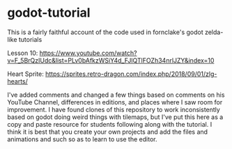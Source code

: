 # godot-tutorial

This is a fairly faithful account of the code used in fornclake's godot zelda-like tutorials

Lesson 10: https://www.youtube.com/watch?v=F_5BrQzIUdc&list=PLv0bAfkzWSiY4d_FJlQTlFOZh34nrlJZY&index=10

Heart Sprite: https://sprites.retro-dragon.com/index.php/2018/09/01/zlg-hearts/

I've added comments and changed a few things based on comments on his YouTube Channel, differences in editions,
and places where I saw room for improvement.  I have found clones of this repository to work inconsistently 
based on godot doing weird things with tilemaps, but I've put this here as a copy and paste resource for students
following along with the tutorial.  I think it is best that you create your own projects and add the files and 
animations and such so as to learn to use the editor.
